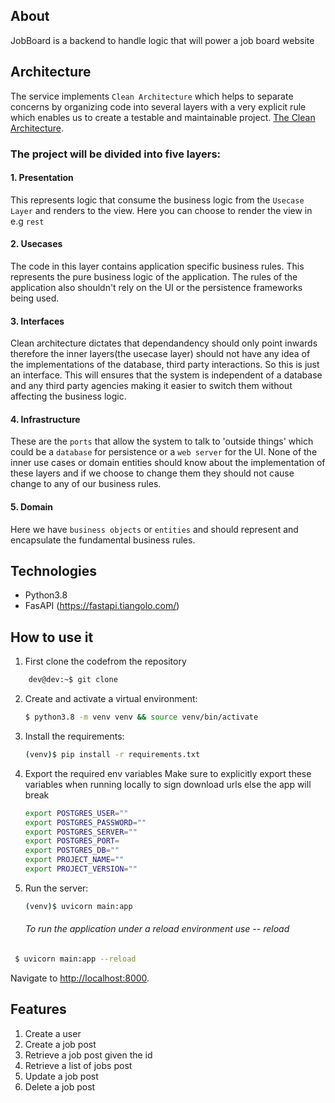 ## About
JobBoard is a backend to handle logic that will power a job board website

## Architecture
The service implements `Clean Architecture` which helps to separate concerns by organizing code into several layers with a very explicit rule which enables us to create a testable and maintainable project.  [The Clean Architecture](https://blog.8thlight.com/uncle-bob/2012/08/13/the-clean-architecture.html). 


### The project will be divided into five layers:
#### 1. Presentation
This represents logic that consume the business logic from the `Usecase Layer`
and renders to the view. Here you can choose to render the view in e.g `rest` 

#### 2. Usecases
The code in this layer contains application specific business rules. 
This represents the pure business logic of the application.
The rules of the application also shouldn't rely on the UI or the persistence frameworks being used.

#### 3. Interfaces
Clean architecture dictates that dependandency should only point inwards therefore the inner layers(the usecase layer) should not have any idea of the implementations of the database, third party interactions. So this is just an interface.
This will ensures that the system is independent of a database and any third party agencies making it easier to switch them without affecting the business logic.

#### 4. Infrastructure
These are the `ports` that allow the system to talk to 'outside things' which
could be a `database` for persistence or a `web server` for the UI. None of
the inner use cases or domain entities should know about the implementation of
these layers and if we choose to change them they should not cause change to any of our business rules.

#### 5. Domain
Here we have `business objects` or `entities` and should represent and encapsulate the fundamental business rules.


## Technologies
 - Python3.8
 - FasAPI (https://fastapi.tiangolo.com/)

## How to use it

1. First clone the codefrom the repository 
```bash
    dev@dev:~$ git clone 
```
2. Create and activate a virtual environment:
 
   ```sh
   $ python3.8 -m venv venv && source venv/bin/activate
   ```
3. Install the requirements:

   ```sh
   (venv)$ pip install -r requirements.txt
   ```

4. Export the required env variables
   Make sure to explicitly export these variables when running locally to sign download urls else the app will break

   ```sh
   export POSTGRES_USER=""
   export POSTGRES_PASSWORD=""
   export POSTGRES_SERVER=""
   export POSTGRES_PORT=
   export POSTGRES_DB=""
   export PROJECT_NAME="" 
   export PROJECT_VERSION="" 
   ```
5. Run the server:
   ```sh
   (venv)$ uvicorn main:app
   ```

   ###### To run the application under a reload environment use -- reload

```sh
 $ uvicorn main:app --reload

```

Navigate to [http://localhost:8000](http://localhost:8000).


## Features
1. Create a user
2. Create a job post
3. Retrieve a job post given the id
4. Retrieve a list of jobs post
5. Update a job post
6. Delete a job post
